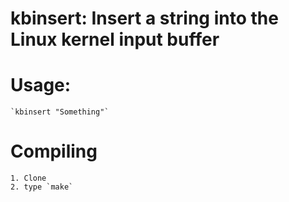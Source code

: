 # kbinsert: Insert a string into the Linux kernel input buffer

# Usage:
    `kbinsert "Something"`

# Compiling
    1. Clone
    2. type `make`
